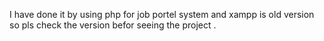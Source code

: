 I have done it by using php for job portel system and xampp is old version so pls check the version befor seeing the project . 
